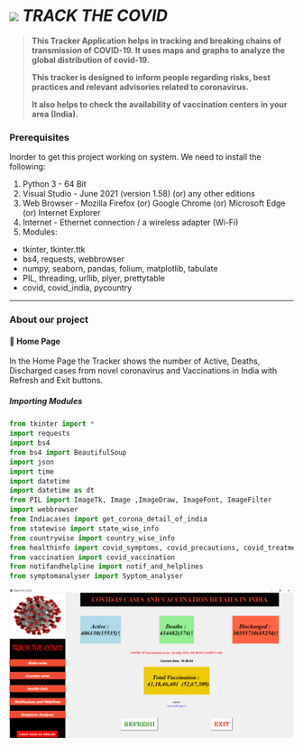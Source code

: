 <img width="30"  src="https://github.com/deepthiinduri/TRACK_THE_COVID/blob/main/Images/coronavirus_image_UXL_icon.ico">  **_TRACK THE COVID_**
======

> **This Tracker Application helps in tracking and breaking chains of transmission of COVID-19. It uses maps and graphs to analyze the global distribution of covid-19.**
> 
> **This tracker is designed to inform people regarding risks, best practices and relevant advisories related to coronavirus.**
> 
> **It also helps to check the availability of vaccination centers in your area (India).**

### Prerequisites ###

Inorder to get this project working on system. We need to install the following:
1. Python 3 - 64 Bit
2. Visual Studio - June 2021 (version 1.58) (or) any other editions
3. Web Browser - Mozilla Firefox (or) Google Chrome (or) Microsoft Edge (or) Internet Explorer
4. Internet - Ethernet connection / a wireless adapter (Wi-Fi)
5. Modules:
* tkinter, tkinter.ttk
* bs4, requests, webbrowser
* numpy, seaborn, pandas, folium, matplotlib, tabulate
* PIL, threading, urllib, plyer, prettytable
* covid, covid_india, pycountry

___

### About our project ###

#### 🏡 Home Page ####

In the Home Page the Tracker shows the number of Active, Deaths, Discharged cases from novel coronavirus and Vaccinations in India with Refresh and Exit buttons.

##### Importing Modules

```python
from tkinter import *
import requests
import bs4
from bs4 import BeautifulSoup
import json
import time
import datetime
import datetime as dt
from PIL import ImageTk, Image ,ImageDraw, ImageFont, ImageFilter
import webbrowser
from Indiacases import get_corona_detail_of_india
from statewise import state_wise_info
from countrywise import country_wise_info
from healthinfo import covid_symptoms, covid_precautions, covid_treatments
from vaccination import covid_vaccination
from notifandhelpline import notif_and_helplines
from symptomanalyser import Syptom_analyser
```

<img src="https://github.com/deepthiinduri/TRACK_THE_COVID/blob/main/TRACK_THE_COVID/Home%20Page.png">






